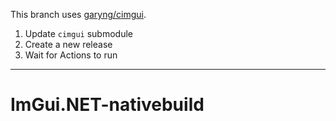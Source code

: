 This branch uses [garyng/cimgui](https://github.com/garyng/cimgui).

1. Update `cimgui` submodule
1. Create a new release
1. Wait for Actions to run

---

# ImGui.NET-nativebuild